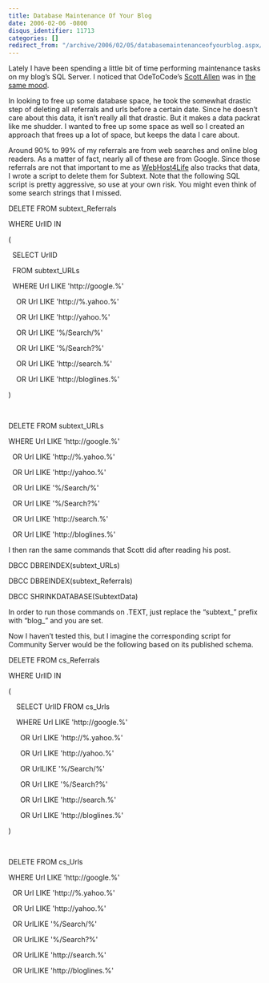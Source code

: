 ```yaml
---
title: Database Maintenance Of Your Blog
date: 2006-02-06 -0800
disqus_identifier: 11713
categories: []
redirect_from: "/archive/2006/02/05/databasemaintenanceofyourblog.aspx/"
---
```


Lately I have been spending a little bit of time performing maintenance
tasks on my blog’s SQL Server. I noticed that OdeToCode’s [Scott
Allen](http://odetocode.com/Blogs/scott/ "Scott Allen's Blog") was in
[the same
mood](http://odetocode.com/Blogs/scott/archive/2006/02/06/2839.aspx "Care and Feeding of Community Server").

In looking to free up some database space, he took the somewhat drastic
step of deleting all referrals and urls before a certain date. Since he
doesn’t care about this data, it isn’t really all that drastic. But it
makes a data packrat like me shudder. I wanted to free up some space as
well so I created an approach that frees up a lot of space, but keeps
the data I care about.

Around 90% to 99% of my referrals are from web searches and online blog
readers. As a matter of fact, nearly all of these are from Google. Since
those referrals are not that important to me as
[WebHost4Life](http://webhost4life.com/ "WebHost4Life Hosting Company Website")
also tracks that data, I wrote a script to delete them for Subtext. Note
that the following SQL script is pretty aggressive, so use at your own
risk. You might even think of some search strings that I missed.

DELETE FROM subtext\_Referrals

WHERE UrlID IN

(

  SELECT UrlID

  FROM subtext\_URLs

  WHERE Url LIKE 'http://google.%'

    OR Url LIKE 'http://%.yahoo.%'

    OR Url LIKE 'http://yahoo.%'

    OR Url LIKE '%/Search/%'

    OR Url LIKE '%/Search?%'

    OR Url LIKE 'http://search.%'

    OR Url LIKE 'http://bloglines.%'

)

 

DELETE FROM subtext\_URLs

WHERE Url LIKE 'http://google.%'

  OR Url LIKE 'http://%.yahoo.%'

  OR Url LIKE 'http://yahoo.%'

  OR Url LIKE '%/Search/%'

  OR Url LIKE '%/Search?%'

  OR Url LIKE 'http://search.%'

  OR Url LIKE 'http://bloglines.%'

I then ran the same commands that Scott did after reading his post.

DBCC DBREINDEX(subtext\_URLs)

DBCC DBREINDEX(subtext\_Referrals)

DBCC SHRINKDATABASE(SubtextData)

In order to run those commands on .TEXT, just replace the “subtext\_”
prefix with “blog\_” and you are set.

Now I haven’t tested this, but I imagine the corresponding script for
Community Server would be the following based on its published schema.

DELETE FROM cs\_Referrals

WHERE UrlID IN

(

    SELECT UrlID FROM cs\_Urls

    WHERE Url LIKE 'http://google.%'

      OR Url LIKE 'http://%.yahoo.%'

      OR Url LIKE 'http://yahoo.%'

      OR UrlLIKE '%/Search/%'

      OR Url LIKE '%/Search?%'

      OR Url LIKE 'http://search.%'

      OR Url LIKE 'http://bloglines.%'

)

 

DELETE FROM cs\_Urls

WHERE Url LIKE 'http://google.%'

  OR Url LIKE 'http://%.yahoo.%'

  OR Url LIKE 'http://yahoo.%'

  OR UrlLIKE '%/Search/%'

  OR UrlLIKE '%/Search?%'

  OR UrlLIKE 'http://search.%'

  OR UrlLIKE 'http://bloglines.%'

